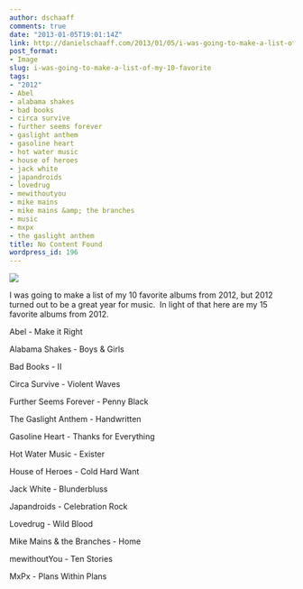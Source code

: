 ```yaml
---
author: dschaaff
comments: true
date: "2013-01-05T19:01:14Z"
link: http://danielschaaff.com/2013/01/05/i-was-going-to-make-a-list-of-my-10-favorite/
post_format:
- Image
slug: i-was-going-to-make-a-list-of-my-10-favorite
tags:
- "2012"
- Abel
- alabama shakes
- bad books
- circa survive
- further seems forever
- gaslight anthem
- gasoline heart
- hot water music
- house of heroes
- jack white
- japandroids
- lovedrug
- mewithoutyou
- mike mains
- mike mains &amp; the branches
- music
- mxpx
- the gaslight anthem
title: No Content Found
wordpress_id: 196
---
```


![](https://danielschaaff.files.wordpress.com/2013/01/tumblr_mg6262nbh21qcnv82o1_1280.png)

I was going to make a list of my 10 favorite albums from 2012, but 2012 turned out to be a great year for music.  In light of that here are my 15 favorite albums from 2012.





Abel - Make it Right




Alabama Shakes - Boys & Girls




Bad Books - II




Circa Survive - Violent Waves




Further Seems Forever - Penny Black




The Gaslight Anthem - Handwritten




Gasoline Heart - Thanks for Everything




Hot Water Music - Exister




House of Heroes - Cold Hard Want




Jack White - Blunderbluss




Japandroids - Celebration Rock




Lovedrug - Wild Blood




Mike Mains & the Branches - Home




mewithoutYou - Ten Stories




MxPx - Plans Within Plans
